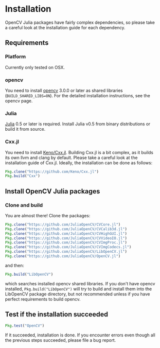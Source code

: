 # Installation

OpenCV Julia packages have fairly complex dependencies, so please take a careful
look at the installation guide for each dependency.

## Requirements

### Platform

Currently only tested on OSX.

### opencv

You need to install [opencv](https://github.com/opencv/opencv) 3.0.0 or later
as shared libraries (`BUILD_SHARED_LIBS=ON`). For the detailed installation
instructions, see the opencv page.

### Julia

[Julia](https://github.com/JuliaLang/julia) 0.5 or later is required.
Install Julia v0.5 from binary distributions or build it from source.

### Cxx.jl

You need to install [Keno/Cxx.jl](https://github.com/Keno/Cxx.jl). Building
Cxx.jl is a bit complex, as it builds its own llvm and clang by default. Please
take a careful look at the installation guide of Cxx.jl. Ideally, the
installation can be done as follows:

```julia
Pkg.clone("https://github.com/Keno/Cxx.jl")
Pkg.build("Cxx")
```

## Install OpenCV Julia packages

### Clone and build

You are almost there! Clone the packages:

```julia
Pkg.clone("https://github.com/JuliaOpenCV/CVCore.jl")
Pkg.clone("https://github.com/JuliaOpenCV/CVCalib3d.jl")
Pkg.clone("https://github.com/JuliaOpenCV/CVHighGUI.jl")
Pkg.clone("https://github.com/JuliaOpenCV/CVVideoIO.jl")
Pkg.clone("https://github.com/JuliaOpenCV/CVImgProc.jl")
Pkg.clone("https://github.com/JuliaOpenCV/CVImgCodecs.jl")
Pkg.clone("https://github.com/JuliaOpenCV/LibOpenCV.jl")
Pkg.clone("https://github.com/JuliaOpenCV/OpenCV.jl")
```

and then:

```julia
Pkg.build("LibOpenCV")
```

which searches installed opencv shared libraries. If you don't have opencv installed,
`Pkg.build("LibOpenCV")` will try to build and install them into the LibOpenCV package
directory, but not recommended unless if you have perfect requirements to build opencv.

## Test if the installation succeeded

```julia
Pkg.test("OpenCV")
```

If it succeeded, installation is done. If you encounter errors even though all
the previous steps succeeded, please file a bug report.
